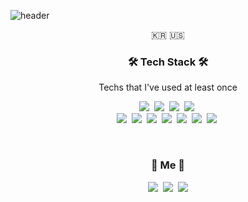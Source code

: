 ![header](https://capsule-render.vercel.app/api?type=venom&height=300&color=gradient&text=_dev_yoon&reversal=false&fontColor=00ced1&textBg=false&fontSize=80&fontAlign=50&rotate=-3&strokeWidth=0&fontAlignY=50&animation=twinkling&descAlign=50&descAlignY=50)
<p align="center">🇰🇷 🇺🇸</p>

<h3 align="center">🛠 Tech Stack 🛠</h3>

<p align="center"> Techs that I've used at least once </p>


<p align="center">
  <img src="https://img.shields.io/badge/Python-3766AB?style=flat-square&logo=Python&logoColor=white"/></a>&nbsp 
  <img src="https://img.shields.io/badge/Javascript-ffb13b?style=flat-square&logo=javascript&logoColor=white"/></a>&nbsp 
  <img src="https://img.shields.io/badge/HTML5-1572B6?style=flat-square&logo=HTML5&logoColor=white"/></a>&nbsp
  <img src="https://img.shields.io/badge/css-1572B6?style=flat-square&logo=css3&logoColor=white"/></a>&nbsp 
  <br>
  <img src="https://img.shields.io/badge/FastAPI-11B48A?style=flat-square&logo=FastAPI&logoColor=white"/></a>&nbsp 
  <img src="https://img.shields.io/badge/SQLAlchemy-D71F00?style=flat-square&logo=SQLAlchemy&logoColor=white"/></a>&nbsp
  <img src="https://img.shields.io/badge/Pydantic-E92063?style=flat-square&logo=Pydantic&logoColor=white"/></a>&nbsp 
  <img src="https://img.shields.io/badge/Mysql-E6B91E?style=flat-square&logo=MySql&logoColor=white"/></a>&nbsp 
  <img src="https://img.shields.io/badge/MongoDB-47A248?style=flat-square&logo=MongoDB&logoColor=white"/></a>&nbsp 
  <img src="https://img.shields.io/badge/aws-232F3E?style=flat-square&logo=Amazon Web Services&logoColor=white"/></a>&nbsp 
  <img src="https://img.shields.io/badge/Docker-2496ED?style=flat-square&logo=Docker&logoColor=white"/></a>&nbsp 
</p>

<br>

<h3 align="center"> 🧸 Me 🧸 </h3>

<p align="center">
  <a href="https://blog091.tistory.com/1"><img src="https://img.shields.io/badge/Blog-FF7F00?style={plastic}&logo=Tistory&logoColor=#000000"/></a>&nbsp
  <a href="https://www.instagram.com/yun_cic/"><img src="https://img.shields.io/badge/Instagram-E4405F?style=flat-square&logo=Instagram&logoColor=white&link=https://https://www.instagram.com/yun_cic/"/></a>&nbsp
  <a href="https://korea-ksy.github.io/IntroduceYun/"><img src="https://img.shields.io/badge/Github Pages-222222?style=flat-square&logo=GithubPages&logoColor=white"/></a>
</p>
<br>
